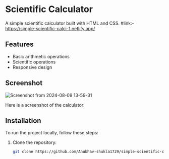# Scientific Calculator

A simple scientific calculator built with HTML and CSS.
#link:-
https://simple-scientific-calci-1.netlify.app/

## Features

- Basic arithmetic operations
- Scientific operations
- Responsive design

## Screenshot
![Screenshot from 2024-08-09 13-59-31](https://github.com/user-attachments/assets/2ec21a12-0c2b-4ebf-9053-c8bac7df09ce)

Here is a screenshot of the calculator:


## Installation

To run the project locally, follow these steps:

1. Clone the repository:

   ```bash
   git clone https://github.com/Anubhav-shukla1729/simple-scientific-calci.git
